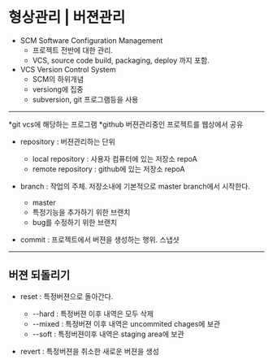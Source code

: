 # 형상관리 | 버젼관리

* SCM Software Configuration Management
	* 프로젝트 전반에 대한 관리. 
	* VCS, source code build, packaging, deploy 까지 포함.
* VCS Version Control System
	* SCM의 하위개념
	* versiong에 집중
	* subversion, git 프로그램등을 사용
	
-----
*git vcs에 해당하는 프로그램
*github 버젼관리중인 프로젝트를 웹상에서 공유

* repository : 버젼관리하는 단위
	* local repository : 사용자 컴퓨터에 있는 저장소 repoA
	* remote repository : github에 있는 저장소 repoA
	
* branch : 작업의 주체. 저장소내에 기본적으로 master branch에서 시작한다.
	* master
	* 특정기능을 추가하기 위한 브랜치
	* bug를 수정하기 위한 브랜치
* commit : 프로젝트에서 버젼을 생성하는 행위. 스냅샷

---

## 버젼 되돌리기
* reset : 특정버젼으로 돌아간다.
	* --hard : 특정버젼 이후 내역은 모두 삭제
	* --mixed : 특정버젼 이후 내역은 uncommited chages에 보관
	* --soft : 특정버젼이후 내역은 staging area에 보관

* revert : 특정버젼을 취소한 새로운 버젼을 생성
 
 